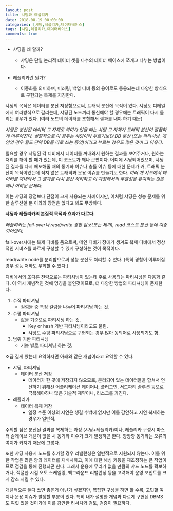 ```yaml
---
layout: post
title: 샤딩과 레플리카
date: 2018-08-19 00:00:00
categories: [샤딩,레플리카,데이터베이스]
tags: [샤딩,레플리카,데이터베이스]
comments: true
---
```


* 샤딩을 왜 할까?
    - 샤딩은 단일 논리적 데이터 셋을 다수의 데이터 베이스에 쪼개고 나누는 방법이다.

* 레플리카란 뭔가?
    - 이중화를 의미하며, 미러링, 백업 디비 등의 용어로도 통용되는데 다양한 방식으로 구현되는 복제를 지칭한다.

샤딩의 목적은 데이터를 분산 저장함으로써, 트래픽 분산에 목적이 있다.
샤딩도 디테일에서 여러방식으로 갈리는데, 샤딩된 노드끼리 통신해야 할 경우에는 트래픽이 다시 몰리는 경우가 있다. (여러 노드의 데이터를 조합해서 결과를 내야 하기 때문)

*샤딩은 분산된 데이터 그 자체로 의미가 있을 때는 샤딩 그 자체가 트래픽 분산이 깔끔하게 이루어진다. 실질적으로 이 경우는 샤딩이라 부르기보단 DB 분산 (또는 파티셔닝. 게임의 경우 월드 단위 DB를 따로 쓰는 등의)이라고 부르는 경우도 많은 것이 그 이유다.*

필요할 경우 샤딩된 각 디비에서 데이터를 꺼내와서 원하는 결과를 보여주거나, 원하는 처리를 해야 할 때가 있는데, 이 코스트가 꽤나 큰편이다. 어디에 샤딩되어있으며, 샤딩된 결과를 다시 배포해줄 때의 동기화 이슈나 충돌 이슈 등에 대한 문제가 커, 트래픽 분산이 목적이었는데 적지 않은 트래픽과 운용 이슈를 만들기도 한다. *여러 개 샤드에서 데이터를 꺼내와서 그 결과를 다시 분산 처리하고 이 과정에서의 무결성을 유지하는 것은 꽤나 어려운 문제다.*

이는 샤딩의 장점보다 단점이 크게 사용되는 사례이지만, 이처럼 샤딩은 성능 문제를 위한 솔루션일 뿐 이외의 장점은 없다고 봐도 무방하다.

**샤딩과 레플리카의 본질적 목적과 효과가 다르다.**

*레플리카는 fail-over나 read/write 경합 감소(또는 제거), read 코스트 분산 등에 치중되어있다.*

fail-over시에는 복제 디비를 둠으로써, 메인 디비가 장애가 생겨도 복제 디비에서 정상적인 서비스를 빠르게 구성할 수 있게 구성하는 것이 목적이다.

read/write node를 분리함으로써 성능 분산도 처리할 수 있다. (특히 경합이 이루어질 경우 성능 저하도 우회할 수 있다.)


디비에서의 또다른 전략으로는 파티셔닝이 있는데 주로 사용되는 파티셔닝은 다음과 같다.
이 역시 개념적인 것에 명칭을 붙인것이므로, 더 다양한 방법의 파티셔닝이 존재한다.

1. 수직 파티셔닝
    * 컬럼들 중 특정 컬럼을 나누어 파티셔닝 하는 것.
2. 수평 파티셔닝
    * 값을 기준으로 파티셔닝 하는 것.
        * Key or hash 기반 파티셔닝이라고도 불림.
        * 샤딩도 수평 파티셔닝으로 구현되는 경우 많아 동의어로 사용되기도 함.
3. 범위 기반 파티셔닝
    * 기능 별로 파티셔닝 하는 것.

조금 길게 왔는데 요약하자면 아래와 같은 개념이라고 요약할 수 있다.

* 샤딩, 파티셔닝
	* 데이터 분산 저장
		* 데이터가 한 곳에 저장되지 않으므로, 분리되어 있는 데이터들을 합쳐서 연산하기 위해선 어플리케이션 레이어나, 플러그인, 서드파티 솔루션 등으로 극복해야하나 많은 기술적 제약이나, 리스크를 가진다.
* 레플리카
	* 데이터 복제 저장
		* 일정 수준 이상의 지연은 생길 수밖에 없지만 이를 감안하고 지연 복제하는 경우가 일반적.

주의할 점은 분산된 결과를 복제하는 과정 (샤딩+레플리카)이나, 레플리카 구성시 마스터 슬레이브 개념이 없을 시 동기화 이슈가 크게 발생하곤 한다. 양방향 동기화는 오류의 여지가 커지기 때문에 그렇다.

또한 샤딩 사용시 노드를 추가할 경우 리밸런싱은 일반적으로 지원되지 않는다.
이를 위한 작업은 많은 양의 데이터를 재배치하고, 이에 대한 해싱 키등을 재조정하는 큰 작업이므로 점검을 통해 진행되곤 한다.
그래서 운용에 무리가 없을 만큼의 샤드 노드를 확보하거나, 적절한 시점 오토 스케일링, 백그라운드 리밸런싱 등을 고려해야 운영 포인트를 크게 감소 시킬 수 있다.

개념적으론 둘다 쓰면 좋은거 아닌가 싶겠지만, 복잡한 구성을 하면 할 수록, 고민할 여지나 운용 이슈가 발생할 부분이 있다.
특히 내가 설명한 개념과 다르게 구현된 DBMS도 여럿 있을 것이기에 이를 감안한 리서치와 검토, 검증이 필요하다.